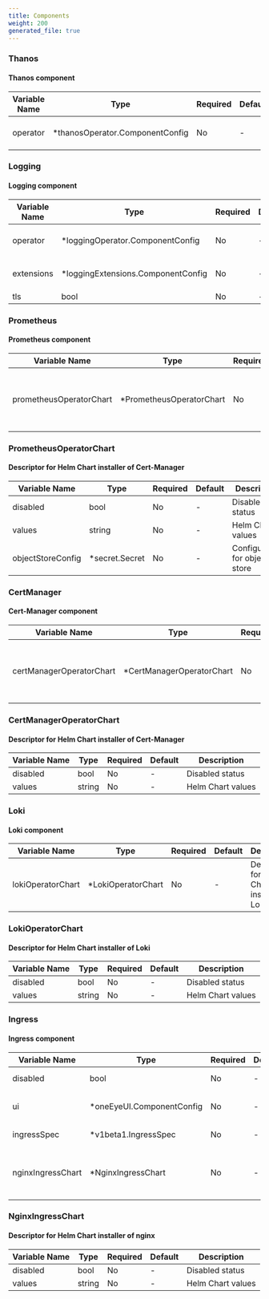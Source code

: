 ```yaml
---
title: Components
weight: 200
generated_file: true
---
```


### Thanos
#### Thanos component

| Variable Name | Type | Required | Default | Description |
|---|---|---|---|---|
| operator | *thanosOperator.ComponentConfig | No | - | Operator config descriptor<br> |
### Logging
#### Logging component

| Variable Name | Type | Required | Default | Description |
|---|---|---|---|---|
| operator | *loggingOperator.ComponentConfig | No | - | Operator config descriptor<br> |
| extensions | *loggingExtensions.ComponentConfig | No | - | Extensions config descriptor<br> |
| tls | bool | No | - | TLS flag<br> |
### Prometheus
#### Prometheus component

| Variable Name | Type | Required | Default | Description |
|---|---|---|---|---|
| prometheusOperatorChart | *PrometheusOperatorChart | No | - | Descriptor for Helm Chart installer of Cert-Manager<br> |
### PrometheusOperatorChart
#### Descriptor for Helm Chart installer of Cert-Manager

| Variable Name | Type | Required | Default | Description |
|---|---|---|---|---|
| disabled | bool | No | - | Disabled status<br> |
| values | string | No | - | Helm Chart values<br> |
| objectStoreConfig | *secret.Secret | No | - | Configuration for object store<br> |
### CertManager
#### Cert-Manager component

| Variable Name | Type | Required | Default | Description |
|---|---|---|---|---|
| certManagerOperatorChart | *CertManagerOperatorChart | No | - | Descriptor for Helm Chart installer of Cert-Manager<br> |
### CertManagerOperatorChart
#### Descriptor for Helm Chart installer of Cert-Manager

| Variable Name | Type | Required | Default | Description |
|---|---|---|---|---|
| disabled | bool | No | - | Disabled status<br> |
| values | string | No | - | Helm Chart values<br> |
### Loki
#### Loki component

| Variable Name | Type | Required | Default | Description |
|---|---|---|---|---|
| lokiOperatorChart | *LokiOperatorChart | No | - | Descriptor for Helm Chart installer of Loki<br> |
### LokiOperatorChart
#### Descriptor for Helm Chart installer of Loki

| Variable Name | Type | Required | Default | Description |
|---|---|---|---|---|
| disabled | bool | No | - | Disabled status<br> |
| values | string | No | - | Helm Chart values<br> |
### Ingress
#### Ingress component

| Variable Name | Type | Required | Default | Description |
|---|---|---|---|---|
| disabled | bool | No | - | Disabled status<br> |
| ui | *oneEyeUI.ComponentConfig | No | - | One-eye UI sub-component<br> |
| ingressSpec | *v1beta1.IngressSpec | No | - | Ingress specification<br> |
| nginxIngressChart | *NginxIngressChart | No | - | Descriptor for Helm Chart installer of nginx<br> |
### NginxIngressChart
#### Descriptor for Helm Chart installer of nginx

| Variable Name | Type | Required | Default | Description |
|---|---|---|---|---|
| disabled | bool | No | - | Disabled status<br> |
| values | string | No | - | Helm Chart values<br> |
